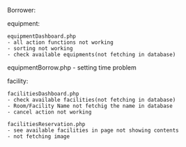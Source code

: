 Borrower:

  equipment:

    equipmentDashboard.php
    - all action functions not working
    - sorting not working
    - check available equipments(not fetching in database)


  equipmentBorrow.php
    - setting time problem



  facility:

    facilitiesDashboard.php
    - check available facilities(not fetching in database)
    - Room/Facility Name not fetchig the name in database
    - cancel action not working

    facilitiesReservation.php
    - see available facilities in page not showing contents
    - not fetching image
